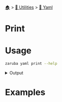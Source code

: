 <!--startTocHeader-->
[🏠](../../README.md) > [🔧 Utilities](../README.md) > [🍠 Yaml](README.md)
# Print
<!--endTocHeader-->

# Usage

<!--startCode-->
```bash
zaruba yaml print --help
```
 
<details>
<summary>Output</summary>
 
```````
Print JSON map or list as YAML

Usage:
  zaruba yaml print <mapOrList> [yamlFileName] [flags]

Aliases:
  print, write

Flags:
  -h, --help   help for print
```````
</details>
<!--endCode-->

# Examples



<!--startTocSubTopic-->
<!--endTocSubTopic-->